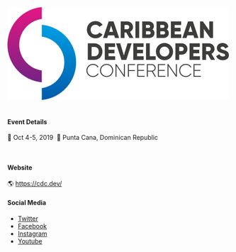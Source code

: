![](https://raw.githubusercontent.com/CDCDev/CDC2019/master/logos/CDC_logo_light_bg.png)
&nbsp;

#### Event Details
📅 Oct 4-5, 2019&nbsp;
📍 Punta Cana, Dominican Republic

&nbsp;

#### Website
🌎 https://cdc.dev/

#### Social Media
- [Twitter](https://twitter.com/caribbeandevcon)
- [Facebook](https://www.facebook.com/caribbeandevcon/)
- [Instagram](https://www.instagram.com/caribbeandevcon/)
- [Youtube](https://www.youtube.com/channel/UCFPQzJ-wFfotW5jOCUk0wvg)